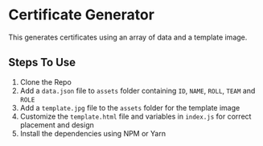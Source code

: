 # Certificate Generator

This generates certificates using an array of data and a template image.

## Steps To Use

1. Clone the Repo
1. Add a `data.json` file to `assets` folder containing `ID`, `NAME`, `ROLL`, `TEAM` and `ROLE`
1. Add a `template.jpg` file to the `assets` folder for the template image
1. Customize the `template.html` file and variables in `index.js` for correct placement and design
1. Install the dependencies using NPM or Yarn
